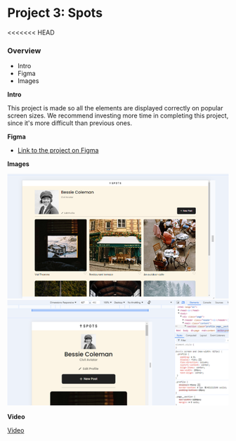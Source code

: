 # Project 3: Spots

<<<<<<< HEAD

### Overview

- Intro
- Figma
- Images

**Intro**

This project is made so all the elements are displayed correctly on popular screen sizes. We recommend investing more time in completing this project, since it's more difficult than previous ones.

**Figma**

- [Link to the project on Figma](https://www.figma.com/file/BBNm2bC3lj8QQMHlnqRsga/Sprint-3-Project-%E2%80%94-Spots?type=design&node-id=2%3A60&mode=design&t=afgNFybdorZO6cQo-1)

**Images**

![Desktop](./images/Screenshot%202024-08-29%20185428.png)
![Mobile](./images/Screenshot%202024-08-29%20191822.png)

**Video**

[Video]("https://drive.google.com/file/d/1lwrRg_YdDA4P1i2rthf6eF90qetnxSQx/view?usp=drive_link")
